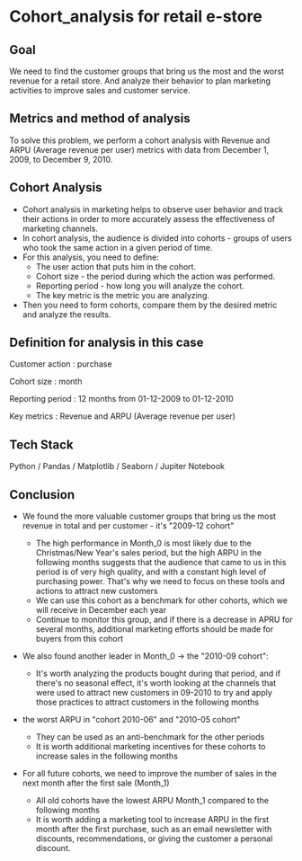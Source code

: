 # Cohort_analysis for retail e-store

## Goal
We need to find the customer groups that bring us the most and the worst revenue for a retail store. And analyze their behavior to plan marketing activities to improve sales and customer service.

## Metrics and method of analysis
To solve this problem, we perform a cohort analysis with Revenue and ARPU (Average revenue per user) metrics with data from December 1, 2009, to December 9, 2010.

## Cohort Analysis
- Cohort analysis in marketing helps to observe user behavior and track their actions in order to more accurately assess the effectiveness of marketing channels.
- In cohort analysis, the audience is divided into cohorts - groups of users who took the same action in a given period of time.
- For this analysis, you need to define:
  - The user action that puts him in the cohort.
  - Cohort size - the period during which the action was performed.
  - Reporting period - how long you will analyze the cohort.
  - The key metric is the metric you are analyzing.
- Then you need to form cohorts, compare them by the desired metric and analyze the results.

## Definition for analysis in this case
Customer action : purchase

Cohort size : month

Reporting period : 12 months from 01-12-2009 to 01-12-2010

Key metrics : Revenue and ARPU (Average revenue per user)

## Tech Stack
Python / Pandas / Matplotlib / Seaborn / Jupiter Notebook

## Conclusion
- We found the more valuable customer groups that bring us the most revenue in total and per customer - it's "2009-12 cohort"
    - The high performance in Month_0 is most likely due to the Christmas/New Year's sales period, but the high ARPU in the following months suggests that the audience that came to us in this period is of very high quality, and with a constant high level of purchasing power. That's why we need to focus on these tools and actions to attract new customers
    - We can use this cohort as a benchmark for other cohorts, which we will receive in December each year
    - Continue to monitor this group, and if there is a decrease in APRU for several months, additional marketing efforts should be made for buyers from this cohort
    
- We also found another leader in Month_0 -> the "2010-09 cohort":
    - It's worth analyzing the products bought during that period, and if there's no seasonal effect, it's worth looking at the channels that were used to attract new customers in 09-2010 to try and apply those practices to attract customers in the following months
    
- the worst ARPU in "cohort 2010-06" and "2010-05 cohort"
    - They can be used as an anti-benchmark for the other periods
    - It is worth additional marketing incentives for these cohorts to increase sales in the following months
    
- For all future cohorts, we need to improve the number of sales in the next month after the first sale (Month_1) 
    - All old cohorts have the lowest ARPU Month_1 compared to the following months 
    - It is worth adding a marketing tool to increase ARPU in the first month after the first purchase, such as an email newsletter with discounts, recommendations, or giving the customer a personal discount.
